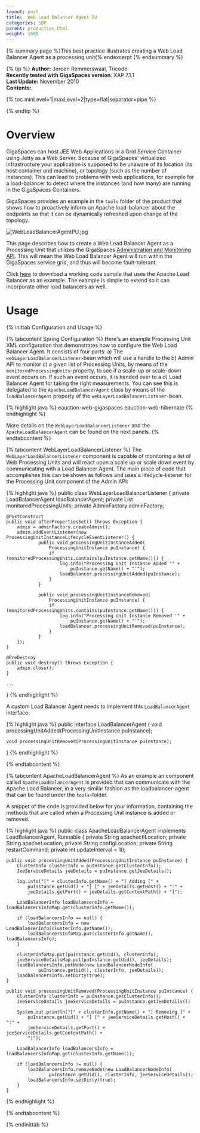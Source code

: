```yaml
---
layout: post
title:  Web Load Balancer Agent PU
categories: SBP
parent: production.html
weight: 1600
---
```


{% summary page %}This best practice illustrates creating a Web Load Balancer Agent as a processing unit{% endexcerpt {% endsummary %}

{% tip %}
**Author:** Jeroen Remmerswaal, Tricode<br/>
**Recently tested with GigaSpaces version**: XAP 7.1.1<br/>
**Last Update:** November 2010<br/>
**Contents:**<br/>

{% toc minLevel=1|maxLevel=2|type=flat|separator=pipe %}

{% endtip %}

# Overview

GigaSpaces can host JEE Web Applications in a Grid Service Container using Jetty as a Web Server. Because of GigaSpaces' virtualized infrastructure your application is supposed to be unaware of its location (its host container and machine), or topology (such as the number of instances). This can lead to problems with web applications, for example for a load-balancer to detect where the instances (and how many) are running in the GigaSpaces Containers.

GigaSpaces provides an example in the `tools` folder of the product that shows how to proactively inform an Apache load-balancer about the endpoints so that it can be dynamically refreshed upon change of the topology.

![WebLoadBalancerAgentPU.jpg](/attachment_files/sbp/WebLoadBalancerAgentPU.jpg)

This page describes how to create a Web Load Balancer Agent as a Processing Unit that utilizes the GigaSpaces [Administration and Monitoring API]({%latestjavaurl%}/administration-and-monitoring-api.html). This will mean the Web Load Balancer Agent will run within the GigaSpaces service grid, and thus will become fault-tolerant.

Click [here](/download_files/sbp/eAuctionWebLoadBalancer.zip) to download a working code sample that uses the Apache Load Balancer as an example. The example is simple to extend so it can incorporate other load balancers as well.

# Usage

{% inittab Configuration and Usage %}

{% tabcontent Spring Configuration %}
Here's an example Processing Unit XML configuration that demonstrates how to configure the Web Load Balancer Agent.  It consists of four parts:
a) The `webLayerLoadBalancerListener`-bean which will use a handle to the b) Admin API to monitor c) a given list of Processing Units, by means of the `monitoredProcessingUnits`-property, to see if a scale-up or scale-down event occurs on. If such an event occurs, it is handed over to a d) Load Balancer Agent for taking the right measurements. You can see this is delegated to the `ApacheLoadBalancerAgent` class by means of the `loadBalancerAgent` property of the `webLayerLoadBalancerListener`-bean.

{% highlight java %}
<beans>
    <bean id="webLayerLoadBalancerListener" class="com.eauction.gigaspaces.loadbalancer.WebLayerLoadBalancerListener">
        <property name="monitoredProcessingUnits" ref="monitoredProcessingUnits" />
        <property name="adminFactory" ref="adminFactory" />
        <property name="loadBalancerAgent" ref="apacheLoadBalancerAgent" />
    </bean>
    <bean id="apacheLoadBalancerAgent" class="com.eauction.gigaspaces.loadbalancer.apache.ApacheLoadBalancerAgent">
        <property name="apacheLocation" value="D:/GigaSpacesTraining/Apache2.2" />
    </bean>
    <bean id="adminFactory" class="org.openspaces.admin.AdminFactory" />
    <bean id="monitoredProcessingUnits" class="java.util.LinkedList">
        <constructor-arg>
            <list>
                <value>eauction-web-gigaspaces</value>
                <value>eauction-web-hibernate</value>
            </list>
        </constructor-arg>
    </bean>
</beans>
{% endhighlight %}

More details on the `WebLayerLoadBalancerListener` and the `ApacheLoadBalancerAgent` can be found on the next panels.
{% endtabcontent %}

{% tabcontent WebLayerLoadBalancerListener %}
The `WebLayerLoadBalancerListener` component is capable of monitoring a list of Web Processing Units and will react upon a scale up or scale down event by communicating with a Load Balancer Agent. The main piece of code that accomplishes this can be shown as follows and uses a lifecycle-listener for the Processing Unit component of the Admin API:

{% highlight java %}
public class WebLayerLoadBalancerListener {
    private LoadBalancerAgent loadBalancerAgent;
    private List<String> monitoredProcessingUnits;
    private AdminFactory adminFactory;

    @PostConstruct
    public void afterPropertiesSet() throws Exception {
        admin = adminFactory.createAdmin();
        admin.addEventListener(new ProcessingUnitInstanceLifecycleEventListener() {
                public void processingUnitInstanceAdded(
                    ProcessingUnitInstance puInstance) {
                    if (monitoredProcessingUnits.contains(puInstance.getName())) {
                        log.info("Processing Unit Instance Added '" +
                            puInstance.getName() + "'");
                        loadBalancer.processingUnitAdded(puInstance);
                    }
                }

                public void processingUnitInstanceRemoved(
                    ProcessingUnitInstance puInstance) {
                    if (monitoredProcessingUnits.contains(puInstance.getName())) {
                        log.info("Processing Unit Instance Removed '" +
                            puInstance.getName() + "'");
                        loadBalancer.processingUnitRemoved(puInstance);
                    }
                }
        });
    }

    @PreDestroy
    public void destroy() throws Exception {
        admin.close();
    }

    ...
}
{% endhighlight %}

A custom Load Balancer Agent needs to implement this `LoadBalancerAgent` interface:

{% highlight java %}
public interface LoadBalancerAgent {
    void processingUnitAdded(ProcessingUnitInstance puInstance);

    void processingUnitRemoved(ProcessingUnitInstance puInstance);
}
{% endhighlight %}

{% endtabcontent %}

{% tabcontent ApacheLoadBalancerAgent %}
As an example an component called `ApacheLoadBalancerAgent` is provided that can communicate with the Apache Load Balancer, in a very similar fashion as the loadbalancer-agent that can be found under the `tools`-folder.

A snippet of the code is provided below for your information, containing the methods that are called when a Processing Unit instance is added or removed.

{% highlight java %}
public class ApacheLoadBalancerAgent implements LoadBalancerAgent, Runnable {
    private String apachectlLocation;
    private String apacheLocation;
    private String configLocation;
    private String restartCommand;
    private int updateInterval = 10;

    public void processingUnitAdded(ProcessingUnitInstance puInstance) {
        ClusterInfo clusterInfo = puInstance.getClusterInfo();
        JeeServiceDetails jeeDetails = puInstance.getJeeDetails();

        log.info("[" + clusterInfo.getName() + "] Adding [" +
            puInstance.getUid() + "] [" + jeeDetails.getHost() + ":" +
            jeeDetails.getPort() + jeeDetails.getContextPath() + "]");

        LoadBalancerInfo loadBalancersInfo = loadBalancersInfoMap.get(clusterInfo.getName());

        if (loadBalancersInfo == null) {
            loadBalancersInfo = new LoadBalancerInfo(clusterInfo.getName());
            loadBalancersInfoMap.put(clusterInfo.getName(), loadBalancersInfo);
        }

        clusterInfoMap.put(puInstance.getUid(), clusterInfo);
        jeeServiceDetailsMap.put(puInstance.getUid(), jeeDetails);
        loadBalancersInfo.putNode(new LoadBalancerNodeInfo(
                puInstance.getUid(), clusterInfo, jeeDetails));
        loadBalancersInfo.setDirty(true);
    }

    public void processingUnitRemoved(ProcessingUnitInstance puInstance) {
        ClusterInfo clusterInfo = puInstance.getClusterInfo();
        JeeServiceDetails jeeServiceDetails = puInstance.getJeeDetails();

        System.out.println("[" + clusterInfo.getName() + "] Removing [" +
            puInstance.getUid() + "] [" + jeeServiceDetails.getHost() + ":" +
            jeeServiceDetails.getPort() + jeeServiceDetails.getContextPath() +
            "]");

        LoadBalancerInfo loadBalancersInfo = loadBalancersInfoMap.get(clusterInfo.getName());

        if (loadBalancersInfo != null) {
            loadBalancersInfo.removeNode(new LoadBalancerNodeInfo(
                    puInstance.getUid(), clusterInfo, jeeServiceDetails));
            loadBalancersInfo.setDirty(true);
        }
    }
{% endhighlight %}

{% endtabcontent %}

{% endinittab %}
